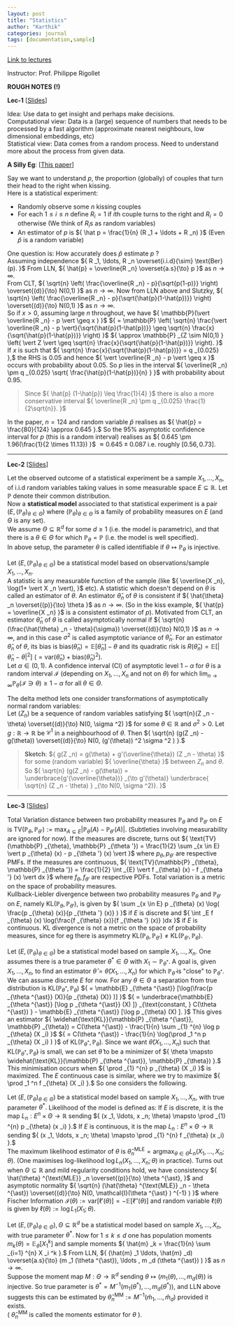 ```yaml
---
layout: post
title: "Statistics"
author: "Karthik"
categories: journal
tags: [documentation,sample]
---
```


[Link to lectures](https://youtube.com/playlist?list=PLUl4u3cNGP60uVBMaoNERc6knT_MgPKS0) 

Instructor: Prof. Philippe Rigollet 

**ROUGH NOTES (!)**

**Lec-1** [[Slides](https://courses.edx.org/asset-v1:MITx+18.6501x+1T2022+type@asset+block@lectureslides_chap1_annot_attrib.pdf)]

Idea: Use data to get insight and perhaps make decisions.   
Computational view: Data is a (large) sequence of numbers that needs to be processed by a fast algorithm (approximate nearest neighbours, low dimensional embeddings, etc)   
Statistical view: Data comes from a random process. Need to understand more about the process from given data.

**A Silly Eg**: [[This paper](https://www.nature.com/articles/421711a)] 

Say we want to understand ${ p },$ the proportion (globally) of couples that turn their head to the right when kissing.   
Here is a statistical experiment:   
* Randomly observe some ${ n }$ kissing couples   
* For each ${ 1 \leq i \leq n }$ define ${ R _i = 1 }$ if ${ i }$th couple turns to the right and ${ R _i = 0 }$ otherwise (We think of ${ R _i }$s as random variables)   
* An estimator of ${ p }$ is ${ \hat p = \frac{1}{n} (R _1 + \ldots + R _n) }$ (Even ${ \hat p }$ is a random variable)

One question is: How accurately does ${ \hat p }$ estimate ${ p }$ ?   
Assuming independence ${ R _1, \ldots, R _n \overset{i.i.d}{\sim} \text{Ber}(p). }$ From LLN, ${ \hat{p} = \overline{R _n} \overset{a.s}{\to} p }$ as ${ n \to \infty }.$   
From CLT, ${ \sqrt{n} \left( \frac{\overline{R _n} - p}{\sqrt{p(1-p)}} \right) \overset{(d)}{\to} N(0,1)  }$ as ${ n \to \infty }.$ Now from LLN above and Slutzky,   ${ \sqrt{n} \left( \frac{\overline{R _n} - p}{\sqrt{\hat{p}(1-\hat{p})}} \right) \overset{(d)}{\to} N(0,1)  }$ as ${ n \to \infty }.$   
So if ${ x \gt 0 },$ assuming large ${ n }$ throughout, we have ${ \mathbb{P}(\vert \overline{R _n} - p \vert \geq x ) }$ ${ = \mathbb{P} \left( \sqrt{n} \frac{\vert \overline{R _n} - p \vert}{\sqrt{\hat{p}(1-\hat{p})}} \geq \sqrt{n} \frac{x}{\sqrt{\hat{p}(1-\hat{p})}} \right) }$ ${ \approx \mathbb{P} _{Z \sim N(0,1) } \left( \vert Z \vert \geq \sqrt{n} \frac{x}{\sqrt{\hat{p}(1-\hat{p})}} \right). }$   
If ${ x }$ is such that ${ \sqrt{n} \frac{x}{\sqrt{\hat{p}(1-\hat{p})}} = q _{0.025} },$ the RHS is ${ 0.05 }$ and hence ${ \vert \overline{R _n} - p \vert \geq x }$ occurs with probability about ${ 0.05. }$ So ${ p }$ lies in the interval ${ \overline{R _n} \pm q _{0.025} \sqrt{ \frac{\hat{p}(1-\hat{p})}{n} } }$ with probability about ${ 0.95 }.$   
> Since ${ \hat{p} (1-\hat{p}) \leq \frac{1}{4} }$ there is also a more conservative interval ${ \overline{R _n} \pm q _{0.025} \frac{1}{2\sqrt{n}}.  }$

In the paper, ${ n = 124 }$ and random variable ${ \hat{p} }$ realises as ${ \hat{p} = \frac{80}{124} \approx 0.645 }.$ So the ${ 95 \% }$ asymptotic confidence interval for ${ p }$ (this is a random interval) realises as ${ 0.645 \pm 1.96(\frac{1}{2 \times 11.13}) }$ ${ \approx 0.645 \pm 0.087 }$ i.e. roughly ${ [0.56 , 0.73] }.$

--- 

**Lec-2** [[Slides](https://courses.edx.org/asset-v1:MITx+18.6501x+1T2022+type@asset+block@lectureslides_Chap2annotlast_attrib.pdf)] 

Let the observed outcome of a statistical experiment be a sample ${ X _1, \ldots, X _n , }$ of i.i.d random variables taking values in some measurable space ${ E \subseteq \mathbb{R} }.$ Let ${ \mathbb{P} }$ denote their common distribution.   
Now a **statistical model** associated to that statistical experiment is a pair ${ (E, (\mathbb{P} _{\theta}) _{\theta \in \Theta})  }$ where ${ (\mathbb{P} _{\theta}) _{\theta \in \Theta} }$ is a family of probability measures on ${ E }$ (and ${ \Theta }$ is any set).   
We assume ${ \Theta \subseteq \mathbb{R} ^d }$ for some ${ d \geq 1 }$ (i.e. the model is parametric), and that there is a ${ \theta \in \Theta }$ for which ${ \mathbb{P} _{\theta} = \mathbb{P} }$ (i.e. the model is well specified).   
In above setup, the parameter ${ \theta }$ is called identifiable if ${ \theta \mapsto \mathbb{P} _{\theta} }$ is injective. 


Let ${ (E, (\mathbb{P} _{\theta}) _{\theta \in \Theta}) }$ be a statistical model based on observations/sample ${ X _1, \ldots, X _n }.$   
A statistic is any measurable function of the sample (like ${ \overline{X _n}, \log(1+ \vert X _n \vert),  }$ etc). A statistic which doesn't depend on ${ \theta }$ is called an estimator of ${ \theta }.$ An estimator ${ \hat{\theta} _n }$ of ${ \theta }$ is consistent if ${ \hat{\theta} _n \overset{(p)}{\to} \theta }$ as ${ n \to \infty }.$ (So in the kiss example, ${ \hat{p} = \overline{X _n} }$ is a consistent estimator of ${ p }$). Motivated from CLT, an estimator ${ \hat{\theta} _n }$ of ${ \theta }$ is called asymptotically normal if ${ \sqrt{n} (\frac{\hat{\theta} _n - \theta}{\sigma}) \overset{(d)}{\to} N(0,1) }$ as ${ n \to \infty ,}$ and in this case ${ \sigma ^2 }$ is called asymptotic variance of ${ \hat{\theta} _n }.$ For an estimator ${ \hat{\theta} _n }$ of ${ \theta },$ its bias is ${ \text{bias}(\hat{\theta} _n) = \mathbb{E}[\hat{\theta} _n] - \theta  }$ and its quadratic risk is ${ R(\hat{\theta} _n) = \mathbb{E} [\vert \hat{\theta} _n - \theta \vert ^2]  }$ ${ (= \text{var}(\hat{\theta} _n) + \text{bias}(\hat{\theta} _n) ^2 ).}$   
Let ${ \alpha \in (0,1) }.$ A confidence interval (CI) of asymptotic level ${ 1-\alpha }$ for ${ \theta }$ is a random interval ${ \mathcal{I} }$ (depending on ${ X _1, \ldots, X _n }$ and not on ${ \theta }$) for which ${ \lim _{n \to \infty} \mathbb{P} _{\theta} (\mathcal{I} \ni \theta) \geq 1-\alpha  }$ for all ${ \theta \in \Theta }.$ 

The delta method lets one consider transformations of asymptotically normal random variables:   
Let ${ (Z _n) }$ be a sequence of random variables satisfying ${ \sqrt{n}(Z _n - \theta) \overset{(d)}{\to} N(0, \sigma ^2)  }$ for some ${ \theta \in \mathbb{R} }$ and ${ \sigma ^2 \gt 0 }.$ Let ${ g : \mathbb{R} \to \mathbb{R} }$ be ${ \mathcal{C} ^1 }$ in a neighbourhood of ${ \theta }.$ Then ${ \sqrt{n} (g(Z _n) - g(\theta)) \overset{(d)}{\to} N(0, (g'(\theta)) ^2 \sigma ^2 ) }.$   
> **Sketch**: ${ g(Z _n) = g(\theta) + g'(\overline{\theta}) (Z _n - \theta) }$ for some (random variable) ${ \overline{\theta} }$ between ${ Z _n }$ and ${ \theta }.$  So ${ \sqrt{n} (g(Z _n) - g(\theta)) = \underbrace{g'(\overline{\theta})} _{\to g'(\theta)} \underbrace{ \sqrt{n} (Z _n - \theta) } _{\to N(0, \sigma ^2)}. }$

--- 

**Lec-3** [[Slides](https://courses.edx.org/asset-v1:MITx+18.6501x+1T2022+type@asset+block@lectureslides_chap3-annot.pdf)] 

Total Variation distance between two probability measures ${ \mathbb{P} _{\theta } }$ and ${ \mathbb{P} _{\theta '} }$ on ${ E }$ is ${ \text{TV}(\mathbb{P} _{\theta}, \mathbb{P} _{\theta '}) := \max _{A \subseteq E} \vert \mathbb{P} _{\theta} (A) - \mathbb{P} _{\theta '} (A) \vert. }$ (Subtleties involving measurability are ignored for now). If the measures are discrete, turns out ${ \text{TV}(\mathbb{P} _{\theta}, \mathbb{P} _{\theta '}) = \frac{1}{2} \sum _{x \in E} \vert p _{\theta} (x) - p _{\theta '} (x) \vert }$ where ${ p _{\theta}, p _{\theta '} }$ are respective PMFs. If the measures are continuous, ${ \text{TV}(\mathbb{P} _{\theta}, \mathbb{P} _{\theta '}) = \frac{1}{2} \int _{E} \vert f _{\theta} (x) - f _{\theta '} (x) \vert dx }$ where ${ f _{\theta}, f _{\theta '} }$ are respective PDFs. Total variation is a metric on the space of probability measures.   
Kullback-Liebler divergence between two probability measures ${ \mathbb{P} _{\theta} }$ and ${ \mathbb{P} _{\theta '} }$ on ${ E },$ namely ${ \text{KL}(\mathbb{P} _{\theta}, \mathbb{P} _{\theta '} ) },$ is given by ${ \sum _{x \in E} p _{\theta} (x) \log( \frac{p _{\theta} (x)}{p _{\theta '} (x)} )  }$ if ${ E }$ is discrete and ${ \int _E f _{\theta} (x) \log(\frac{f _{\theta} (x)}{f _{\theta '} (x)} )dx  }$ if ${ E }$ is continuous. KL divergence is not a metric on the space of probability measures, since for eg there is asymmetry ${ \text{KL}(\mathbb{P} _{\theta}, \mathbb{P} _{\theta '}) \neq \text{KL}(\mathbb{P} _{\theta '}, \mathbb{P} _{\theta} ). }$

Let ${ (E, (\mathbb{P} _{\theta}) _{\theta \in \Theta})  }$ be a statistical model based on sample ${ X _1, \ldots, X _n }.$ One assumes there is a true parameter ${ \theta ^{\ast} \in \Theta }$ with ${ X _1 \sim \mathbb{P} _{\theta ^{\ast} } }$. A goal is, given ${ X _1, \ldots, X _n },$ to find an estimator ${ \hat{\theta} = \hat{\theta}(X _1, \ldots , X _n) }$ for which ${ \mathbb{P} _{\hat{\theta}} }$ is "close" to ${ \mathbb{P} _{\theta ^{\ast}} }.$   
We can assume discrete ${ E }$ for now. For any ${ \theta \in \Theta }$ a separation from true distribution is ${ \text{KL}(\mathbb{P} _{\theta ^{\ast}} , \mathbb{P} _{\theta}) }$ ${ = \mathbb{E} _{\theta ^{\ast}} [\log(\frac{p _{\theta ^{\ast}} (X)}{p _{\theta} (X)} )] }$ ${ = \underbrace{\mathbb{E} _{\theta ^{\ast}} [\log p _{\theta ^{\ast}} (X) ]} _{\text{constant, } C(\theta ^{\ast}) } - \mathbb{E} _{\theta ^{\ast}} [\log p _{\theta} (X) ]. }$ This gives an estimator ${ \widehat{\text{KL}}(\mathbb{P} _{\theta ^{\ast}}, \mathbb{P} _{\theta}) = C(\theta ^{\ast}) - \frac{1}{n} \sum _{1} ^{n} \log p _{\theta} (X _i) }$ ${ = C(\theta ^{\ast}) - \frac{1}{n} \log(\prod _1 ^n p _{\theta} (X _i) ) }$ of ${ \text{KL}(\mathbb{P} _{\theta ^{\ast}} , \mathbb{P} _{\theta}) }.$ Since we want ${ \hat{\theta}(X _1, \ldots, X _n) }$ such that ${ \text{KL}(\mathbb{P} _{\theta ^{\ast}}, \mathbb{P} _{\hat{\theta}}) }$ is small, we can set ${ \hat{\theta} }$ to be a minimizer of ${ \theta \mapsto \widehat{\text{KL}}(\mathbb{P} _{\theta ^{\ast}}, \mathbb{P} _{\theta}) }.$ This minimisation occurs when ${ \prod _{1} ^{n} p _{\theta} (X _i) }$ is maximized. The ${ E }$ continuous case is similar, where we try to maximize ${ \prod _1 ^n f _{\theta} (X _i) }.$ So one considers the following. 

Let ${ (E, (\mathbb{P} _{\theta}) _{\theta \in \Theta})  }$ be a statistical model based on sample ${ X _1, \ldots, X _n },$ with true parameter ${ \theta ^{\ast} }.$ Likelihood of the model is defined as: If ${ E }$ is discrete, it is the map ${ L _n : E ^n \times \Theta \to \mathbb{R} }$ sending ${ (x _1, \ldots, x _n; \theta) \mapsto \prod _{1} ^{n} p _{\theta} (x _i) }.$ If ${ E }$ is continuous, it is the map ${ L _n : E ^n \times \Theta \to \mathbb{R} }$ sending ${ (x _1, \ldots, x _n; \theta) \mapsto \prod _{1} ^{n} f _{\theta} (x _i) }.$   
The maximum likelihood estimator of ${ \theta }$ is ${ \hat{\theta} ^{\text{MLE}} _{n} = \text{argmax} _{\theta \in \Theta} L _n(X _1, \ldots, X _n ; \theta) .}$ (One maximises log-likelihood ${ \log L _n (X _1, \ldots, X _n ; \theta) }$ in practice). Turns out when ${ \Theta \subseteq \mathbb{R} }$ and mild regularity conditions hold, we have consistency ${ \hat{\theta} ^{\text{MLE}} _n \overset{(p)}{\to} \theta ^{\ast}, }$ and asymptotic normality ${ \sqrt{n} (\hat{\theta} ^{\text{MLE}} _n - \theta ^{\ast}) \overset{(d)}{\to} N(0, \mathcal{I}(\theta ^{\ast} ) ^{-1} ) }$ where Fischer Information ${ \mathcal{I}(\theta) := \text{var}[\ell ' (\theta)] = -\mathbb{E}[\ell '' (\theta)] }$ and random variable ${ \ell(\theta) }$ is given by ${ \ell(\theta) := \log L _1 (X _1; \theta) }.$ 

Let ${ (E, (\mathbb{P} _{\theta}) _{\theta \in \Theta} ) , \Theta \subseteq \mathbb{R} ^d }$ be a statistical model based on sample ${ X _1, \ldots, X _n },$ with true parameter ${ \theta ^{\ast} }.$ Now for ${ 1 \leq k \leq d }$ one has population moments ${ m _k (\theta) = \mathbb{E} _{\theta} [X _{1} ^{k}] }$ and sample moments ${ \hat{m} _k = \frac{1}{n} \sum _{i=1} ^{n} X _i ^k  }.$ From LLN, ${ (\hat{m} _1 \ldots, \hat{m} _d) \overset{a.s}{\to} (m _1 (\theta ^{\ast}), \ldots , m _d (\theta ^{\ast}) ) }$ as ${ n \to \infty }.$   
Suppose the moment map ${ M : \Theta \to \mathbb{R} ^d }$ sending ${ \theta \mapsto (m _1 (\theta), \ldots, m _d (\theta)) }$ is injective. So true parameter is ${ \theta ^{\ast} = M ^{-1} (m _1 (\theta ^{\ast}), \ldots , m _d (\theta ^{\ast}) ), }$ and LLN above suggests this can be estimated by ${ \hat{\theta} ^{\text{MM}} _n := M ^{-1} (\hat{m} _1, \ldots, \hat{m} _d) }$ provided it exists.   
( ${ \hat{\theta} ^{\text{MM}} _n }$ is called the moments estimator for ${ \theta }$ ). 








